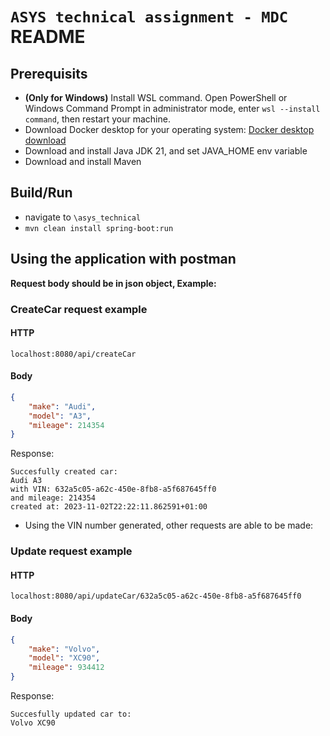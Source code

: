 # `ASYS technical assignment - MDC` README

## Prerequisits

- **(Only for Windows)** Install WSL command. Open PowerShell or Windows Command Prompt in administrator mode, enter `wsl --install command`, then restart your machine.
- Download Docker desktop for your operating system:
  [Docker desktop download](https://www.docker.com/products/docker-desktop/)
- Download and install Java JDK 21, and set JAVA_HOME env variable
- Download and install Maven

## Build/Run

- navigate to `\asys_technical`
- `mvn clean install spring-boot:run`

## Using the application with postman

**Request body should be in json object, Example:**

### CreateCar request example

#### HTTP

`localhost:8080/api/createCar`

#### Body

```JSON
{
    "make": "Audi",
    "model": "A3",
    "mileage": 214354
}
```

Response:

```Text
Succesfully created car:
Audi A3
with VIN: 632a5c05-a62c-450e-8fb8-a5f687645ff0
and mileage: 214354
created at: 2023-11-02T22:22:11.862591+01:00
```

- Using the VIN number generated, other requests are able to be made:

### Update request example

#### HTTP

`localhost:8080/api/updateCar/632a5c05-a62c-450e-8fb8-a5f687645ff0`

#### Body

```JSON
{
    "make": "Volvo",
    "model": "XC90",
    "mileage": 934412
}
```

Response:

```Text
Succesfully updated car to:
Volvo XC90
```
